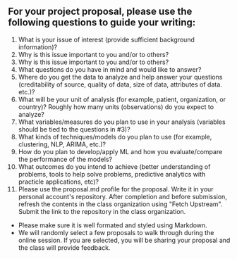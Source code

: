 ## For your project proposal, please use the following questions to guide your writing:

1. What is your issue of interest (provide sufficient background information)?
2. Why is this issue important to you and/or to others?
3. Why is this issue important to you and/or to others?
4. What questions do you have in mind and would like to answer?
5. Where do you get the data to analyze and help answer your questions (creditability of source, quality of data, size of data, attributes of data. etc.)?
6. What will be your unit of analysis (for example, patient, organization, or country)? Roughly how many units (observations) do you expect to analyze?
7. What variables/measures do you plan to use in your analysis (variables should be tied to the questions in #3)?
8. What kinds of techniques/models do you plan to use (for example, clustering, NLP, ARIMA, etc.)?
9. How do you plan to develop/apply ML and how you evaluate/compare the performance of the models?
10. What outcomes do you intend to achieve (better understanding of problems, tools to help solve problems, predictive analytics with practicle applications, etc)?
11. Please use the proposal.md profile for the proposal. Write it in your personal account's repository. After completion and before submission, refresh the contents in the class organization using "Fetch Upstream". Submit the link to the repository in the class organization.

- Please make sure it is well formated and styled using Markdown. 
- We will randomly select a few proposals to walk through during the online session. If you are selected, you will be sharing your proposal and the class will provide feedback.
